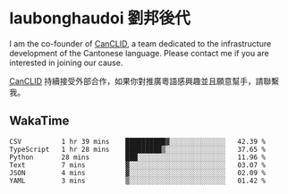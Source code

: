 # laubonghaudoi 劉邦後代

I am the co-founder of [CanCLID](https://github.com/CanCLID), a team dedicated to the infrastructure development of the Cantonese language. Please contact me if you are interested in joining our cause.

[CanCLID](https://github.com/CanCLID) 持續接受外部合作，如果你對推廣粵語感興趣並且願意幫手，請聯繫我。


## WakaTime

<!--START_SECTION:waka-->

```text
CSV          1 hr 39 mins    ██████████▓░░░░░░░░░░░░░░   42.39 %
TypeScript   1 hr 28 mins    █████████▒░░░░░░░░░░░░░░░   37.65 %
Python       28 mins         ███░░░░░░░░░░░░░░░░░░░░░░   11.96 %
Text         7 mins          ▓░░░░░░░░░░░░░░░░░░░░░░░░   03.07 %
JSON         4 mins          ▓░░░░░░░░░░░░░░░░░░░░░░░░   02.09 %
YAML         3 mins          ▒░░░░░░░░░░░░░░░░░░░░░░░░   01.42 %
```

<!--END_SECTION:waka-->
